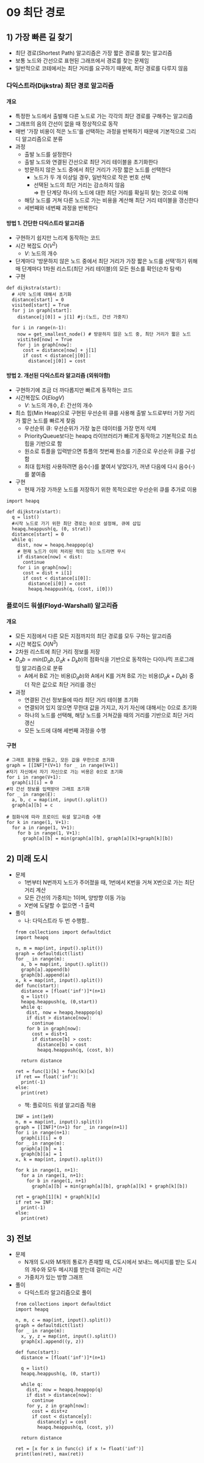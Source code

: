 # 09 최단 경로

## 1) 가장 빠른 길 찾기
- 최단 경로(Shortest Path) 알고리즘은 가장 짧은 경로를 찾는 알고리즘
- 보통 노드와 간선으로 표현된 그래프에서 경로를 찾는 문제임
- 일반적으로 코테에서는 최단 거리를 요구하기 때문에, 최단 경로를 다루지 않음

### 다익스트라(Dijkstra) 최단 경로 알고리즘
#### 개요
- 특정한 노드에서 출발해 다른 노드로 가는 각각의 최단 경로를 구해주는 알고리즘
- 그래프의 음의 간선이 없을 때 정상적으로 동작
- 매번 '가장 비용이 적은 노드'를 선택하는 과정을 반복하기 때문에 기본적으로 그리디 알고리즘으로 분류
- 과정
  - 출발 노드를 설정한다
  - 출발 노드와 연결된 간선으로 최단 거리 테이블을 초기화한다
  - 방문하지 않은 노드 중에서 최단 거리가 가장 짧은 노드를 선택한다
    - 노드가 두 개 이상일 경우, 일반적으로 작은 번호 선택
    - 선택된 노드의 최단 거리는 감소하지 않음    
    $\Rightarrow$ 한 단계당 하나의 노드에 대한 최단 거리를 확실히 찾는 것으로 이해
  - 해당 노드를 거쳐 다른 노드로 가는 비용을 계산해 최단 거리 테이블을 갱신한다
  - 세번째와 네번째 과정을 반복한다

#### 방법 1. 간단한 다익스트라 알고리즘
- 구현하기 쉽지만 느리게 동작하는 코드
- 시간 복잡도 $O(V^2)$
  - $V$: 노드의 개수
- 단계마다 '방문하지 않은 노드 중에서 최단 거리가 가장 짧은 노드를 선택'하기 위해 매 단계마다 1차원 리스트(최단 거리 테이블)의 모든 원소를 확인(순차 탐색)
- 구현
```
def dijkstra(start):
  # 시작 노드에 대해서 초기화
  distance[start] = 0
  visited[start] = True
  for j in graph[start]:
    distance[j[0]] = j[1] #j:(노드, 간선 가중치)
  
  for i in range(n-1):
    now = get_smallest_node() # 방문하지 않은 노드 중, 최단 거리가 짧은 노드
    vistited[now] = True
    for j in graph[now]:
      cost = distance[now] + j[1]
      if cost < distance[j[0]]:
        distance[j[0]] = cost
```

#### 방법 2. 개선된 다익스트라 알고리즘 (외워야함)
- 구현하기에 조금 더 까다롭지만 빠르게 동작하는 코드
- 시간복잡도 $O(ElogV)$
  - $V$: 노드의 개수, $E$: 간선의 개수
- 최소 힙(Min Heap)으로 구현된 우선순위 큐를 사용해 출발 노드로부터 가장 거리가 짧은 노드를 빠르게 찾음
  - 우선순위 큐: 우선순위가 가장 높은 데이터를 가장 먼저 삭제
  - PriorityQueue보다는 heapq 라이브러리가 빠르게 동작하고 기본적으로 최소 힙을 기반으로 함
  - 원소로 튜플을 입력받으면 튜플의 첫번째 원소를 기준으로 우선순위 큐를 구성함
  - 최대 힙처럼 사용하려면 음수(-)를 붙여서 넣었다가, 꺼낸 다음에 다시 음수(-)를 붙여줌
- 구현
  - 현재 가장 가까운 노드를 저장하기 위한 목적으로만 우선순위 큐를 추가로 이용
```
import heapq

def dijkstra(start):
  q = list()
  #시작 노드로 가기 위한 최단 경로는 0으로 설정해, 큐에 삽입
  heapq.heappush(q, (0, strat))
  distance[start] = 0
  while q:
    dist, now = heapq.heappop(q)
    # 현재 노드가 이미 처리된 적이 있는 노드라면 무시
    if distance[now] < dist:
      continue
    for i in graph[now]:
      cost = dist + i[1]
      if cost < distance[i[0]]:
        distance[i[0]] = cost
        heapq.heappush(q, (cost, i[0]))
```

### 플로이드 워셜(Floyd-Warshall) 알고리즘
#### 개요
- 모든 지점에서 다른 모든 지점까지의 최단 경로를 모두 구하는 알고리즘
- 시간 복잡도 $O(N^3)$
- 2차원 리스트에 최단 거리 정보를 저장
- $D_ab = min(D_ab, D_ak + D_kb)$의 점화식을 기반으로 동작하는 다이나믹 프로그래밍 알고리즘으로 분류
  - A에서 B로 가는 비용($D_ab$)와 A에서 K를 거쳐 B로 가는 비용($D_ak+D_kb)$ 중 더 작은 값으로 최단 거리를 갱신
- 과정
  - 연결된 간선 정보들에 따라 최단 거리 테이블 초기화
  - 연결되어 있지 않으면 무한대 값을 가지고, 자기 자신에 대해서는 0으로 초기화
  - 하나의 노드를 선택해, 해당 노드를 거쳐갔을 때의 거리를 기반으로 최단 거리 갱신
  - 모든 노드에 대해 세번째 과정을 수행 

#### 구현
```
# 그래프 표현을 만들고, 모든 값을 무한으로 초기화
graph = [[INF]*(V+1) for _ in range(V+1)]
#자기 자신에서 자기 자신으로 가는 비용은 0으로 초기화
for i in range(V+1):
  graph[i][i] = 0
#각 간선 정보를 입력받아 그래프 초기화
for _ in range(E):
  a, b, c = map(int, input().split())
  graph[a][b] = c

# 점화식에 따라 프로이드 워셜 알고리즘 수행
for k in range(1, V+1):
  for a in range(1, V+1):
    for b in range(1, V+1):
      graph[a][b] = min(graph[a][b], graph[a][k]+graph[k][b])
```

## 2) 미래 도시
- 문제
  - 1번부터 N번까지 노드가 주어졌을 때, 1번에서 K번을 거쳐 X번으로 가는 최단 거리 계산
  - 모든 간선의 가중치는 1이며, 양방향 이동 가능
  - X번에 도달할 수 없으면 -1 출력
- 풀이
  - 나: 다익스트라 두 번 수행함..
  ```
  from collections import defaultdict
  import heapq
  
  n, m = map(int, input().split())
  graph = defaultdict(list)
  for _ in range(m):
    a, b = map(int, input().split())
    graph[a].append(b)
    graph[b].append(a)
  x, k = map(int, input().split())
  def func(start):
    distance = [float('inf')]*(n+1)
    q = list()
    heapq.heappush(q, (0,start))
    while q:
      dist, now = heapq.heappop(q)
      if dist > distance[now]:
        continue
      for b in graph[now]:
        cost = dist+1
        if distance[b] > cost:
          distance[b] = cost
          heapq.heappush(q, (cost, b))

    return distance

  ret = func(1)[k] + func(k)[x]
  if ret == float('inf'):
    print(-1)
  else:
    print(ret)
  ```
  - 책: 플로이드 워셜 알고리즘 적용
  ```
  INF = int(1e9)
  n, m = map(int, input().split())
  graph = [[INF]*(n+1) for _ in range(n+1)]
  for i in range(n+1):
    graph[i][i] = 0
  for _ in range(m):
    graph[a][b] = 1
    graph[b][a] = 1
  x, k = map(int, input().split())

  for k in range(1, n+1):
    for a in range(1, n+1):
      for b in range(1, n+1)
        graph[a][b] = min(graph[a][b], graph[a][k] + graph[k][b])

  ret = graph[1][k] + graph[k][x]
  if ret >= INF:
    print(-1)
  else:
    print(ret)
  ```

## 3) 전보
- 문제
  - N개의 도시와 M개의 통로가 존재할 때, C도시에서 보내느 메시지를 받는 도시의 개수와 모두 메시지를 받는데 걸리는 시간
  - 가중치가 있는 방향 그래프
- 풀이
  - 다익스트라 알고리즘으로 풀이
  ```
  from collections import defaultdict
  import heapq

  n, m, c = map(int, input().split())
  graph = defaultdict(list)
  for _ in range(m):
    x, y, z = map(int, input().split())
    graph[x].append((y, z))
  
  def func(start):
    distance = [float('inf')]*(n+1)
    
    q = list()
    heapq.heappush(q, (0, start))

    while q:
      dist, now = heapq.heappop(q)
      if dist > distance[now]:
        continue
      for y, z in graph[now]:
        cost = dist+z
        if cost < distance[y]:
          distance[y] = cost
          heapq.heappush(q, (cost, y))

    return distance

  ret = [x for x in func(c) if x != float('inf')]
  print(len(ret), max(ret))
  ```